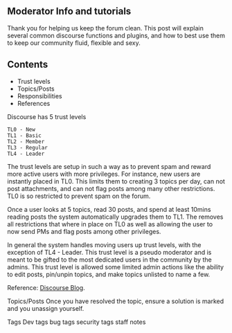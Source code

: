 ## Moderator Info and tutorials

Thank you for helping us keep the forum clean. This post will explain several common discourse functions and plugins, and how to best use them to keep our community fluid, flexible and sexy.

## Contents
- Trust levels
- Topics/Posts
- Responsibilities
- References

Discourse has 5 trust levels

    TL0 - New
    TL1 - Basic
    TL2 - Member
    TL3 - Regular
    TL4 - Leader

The trust levels are setup in such a way as to prevent spam and reward more active users with more privileges. For instance, new users are instantly placed in TL0. This limits them to creating 3 topics per day, can not post attachments, and can not flag posts among many other restrictions. TL0 is so restricted to prevent spam on the forum.

Once a user looks at 5 topics, read 30 posts, and spend at least 10mins reading posts the system automatically upgrades them to TL1. The removes all restrictions that where in place on TL0 as well as allowing the user to now send PMs and flag posts among other privileges.

In general the system handles moving users up trust levels, with the exception of TL4 - Leader. This trust level is a pseudo moderator and is meant to be gifted to the most dedicated users in the community by the admins. This trust level is allowed some limited admin actions like the ability to edit posts, pin/unpin topics, and make topics unlisted to name a few.

Reference:
 [Discourse Blog](https://blog.discourse.org/2018/06/understanding-discourse-trust-levels/).

Topics/Posts
Once you have resolved the topic, ensure a solution is marked and you unassign yourself.

Tags
Dev tags
bug tags
security tags
staff notes

